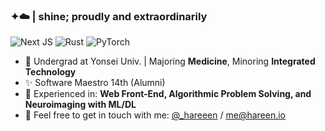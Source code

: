 ### ✦☁️ | shine; proudly and extraordinarily

![Next JS](https://img.shields.io/badge/Next-black?style=for-the-badge&logo=next.js&logoColor=white) ![Rust](https://img.shields.io/badge/rust-%23000000.svg?style=for-the-badge&logo=rust&logoColor=white) ![PyTorch](https://img.shields.io/badge/PyTorch-%23EE4C2C.svg?style=for-the-badge&logo=PyTorch&logoColor=white)

- 📝 Undergrad at Yonsei Univ. | Majoring **Medicine**, Minoring **Integrated Technology**
- ✨ Software Maestro 14th (Alumni)
- 🔭 Experienced in: **Web Front-End, Algorithmic Problem Solving, and Neuroimaging with ML/DL** 
- 💖 Feel free to get in touch with me: [@_hareeen](https://twitter.com/_hareeen) / [me@hareen.io](mailto:me@hareen.io)
